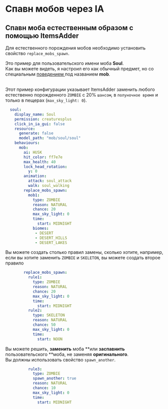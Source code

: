 # Спавн мобов через IA

## Спавн моба естественным образом с помощью ItemsAdder

Для естественного порождения мобов необходимо установить свойство `replace_mobs_spawn`.

Это пример для пользовательского имени моба **Soul**.\
Как вы можете видеть, я настроил его как обычный предмет, но со специальным [поведением ](.../.../.../item-properties/behaviours.md) под названием **mob**.

\
Этот пример конфигурации указывает ItemsAdder заменить любого естественно порожденного `ZOMBIE` с 20% `шансом`, в `полуночное время` и только в пещерах (`max_sky_light: 0`).

```yaml
  soul:
    display_name: Soul
    permission: creaturesplus
    click_in_ia_gui: false
    resource:
      generate: false
      model_path: "mob/soul/soul"
    behaviours:
      mob:
        ai: HUSK
        hit_color: ff7e7e
        max_health: 40
        lock_head_rotation:
          y: 0
        animation:
          attack: soul_attack
          walk: soul_walking
        replace_mobs_spawn:
          mob1:
            type: ZOMBIE
            reason: NATURAL
            chance: 20
            max_sky_light: 0
            time:
              start: MIDNIGHT
            biomes:
             - DESERT
             - DESERT_HILLS
             - DESERT_LAKES
```

Вы можете создать столько правил замены, сколько хотите, например, если вы хотите заменить `ZOMBIE` и `SKELETON`, вы можете создать второе правило

```yaml
        replace_mobs_spawn:
          rule1:
            type: ZOMBIE
            reason: NATURAL
            chance: 20
            max_sky_light: 0
            time:
              start: MIDNIGHT
          rule2:
            type: SKELETON
            reason: NATURAL
            chance: 50
            max_sky_light: 0
            time:
              start: NOON
```

Вы можете решить, **заменить** моба **или **заспавнить** пользовательского **моба, не заменяя **оригинального**.\
Вы должны использовать свойство `spawn_another`.

```yaml
          rule3:
            type: ZOMBIE
            spawn_another: true
            reason: NATURAL
            chance: 10
            max_sky_light: 0
            time:
              start: MIDNIGHT
```

